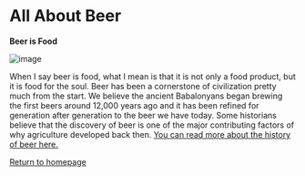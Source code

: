 # All About Beer

**Beer is Food**

![image](https://news.berkeley.edu/wp-content/uploads/2018/03/beerhops750.jpg)

When I say beer is food, what I mean is that it is not only a food product, but it is food for the soul. Beer has been a cornerstone of civilization pretty much from the start. We believe the ancient Babalonyans began brewing the first beers around 12,000 years ago and it has been refined for generation after generation to the beer we have today. Some historians believe that the discovery of beer is one of the major contributing factors of why agriculture developed back then. [You can read more about the history of beer here.](https://en.wikipedia.org/wiki/History_of_beer)



[Return to homepage](https://github.com/StephenWhite92/INFOTC-1000-Final-Project/blob/d82deef4f2d578fbd42931bc4865f59c79e52bc7/README.md)
